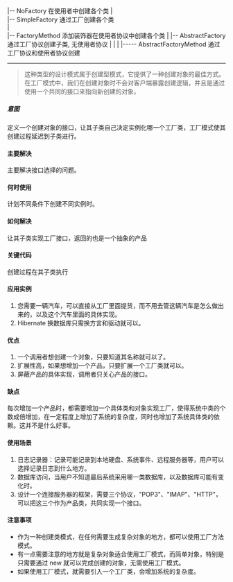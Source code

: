 |-- NoFactory          在使用者中创建各个类
|        
|-- SimpleFactory    通过工厂创建各个类   
|         
|-- FactoryMethod  添加装饰器在使用者协议中创建各个类 
|
|-- AbstractFactory 通过工厂协议创建子类, 无使用者协议
|          |
|          |----- AbstractFactoryMethod  通过工厂协议和使用者协议创建

---

> 这种类型的设计模式属于创建型模式，它提供了一种创建对象的最佳方式。
在工厂模式中，我们在创建对象时不会对客户端暴露创建逻辑，并且是通过使用一个共同的接口来指向新创建的对象。

##### 意图
定义一个创建对象的接口，让其子类自己决定实例化哪一个工厂类，工厂模式使其创建过程延迟到子类进行。

#### 主要解决
主要解决接口选择的问题。

#### 何时使用
计划不同条件下创建不同实例时。

#### 如何解决
让其子类实现工厂接口，返回的也是一个抽象的产品

#### 关键代码
创建过程在其子类执行

#### 应用实例
1. 您需要一辆汽车，可以直接从工厂里面提货，而不用去管这辆汽车是怎么做出来的，以及这个汽车里面的具体实现。 
2. Hibernate 换数据库只需换方言和驱动就可以。

#### 优点
1. 一个调用者想创建一个对象，只要知道其名称就可以了。 
2. 扩展性高，如果想增加一个产品，只要扩展一个工厂类就可以。 
3. 屏蔽产品的具体实现，调用者只关心产品的接口。

#### 缺点
每次增加一个产品时，都需要增加一个具体类和对象实现工厂，使得系统中类的个数成倍增加，在一定程度上增加了系统的复杂度，同时也增加了系统具体类的依赖。这并不是什么好事。

#### 使用场景
1. 日志记录器：记录可能记录到本地硬盘、系统事件、远程服务器等，用户可以选择记录日志到什么地方。 
2. 数据库访问，当用户不知道最后系统采用哪一类数据库，以及数据库可能有变化时。
3. 设计一个连接服务器的框架，需要三个协议，"POP3"、"IMAP"、"HTTP"，可以把这三个作为产品类，共同实现一个接口。

#### 注意事项
+ 作为一种创建类模式，在任何需要生成复杂对象的地方，都可以使用工厂方法模式。
+ 有一点需要注意的地方就是复杂对象适合使用工厂模式，而简单对象，特别是只需要通过 new 就可以完成创建的对象，无需使用工厂模式。
+ 如果使用工厂模式，就需要引入一个工厂类，会增加系统的复杂度。
